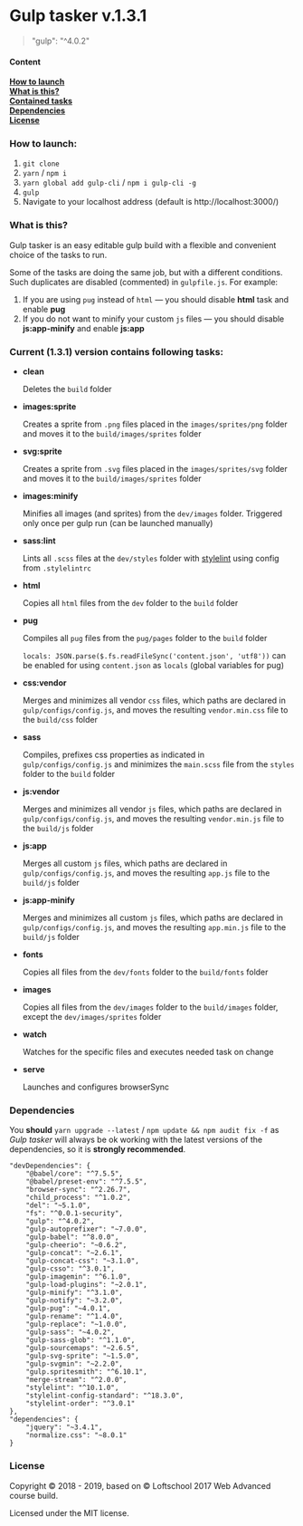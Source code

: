 # Gulp tasker v.1.3.1

> "gulp": "^4.0.2"

#### Content

**[How to launch](#how-to-launch)**  
**[What is this?](#what-is-this)**  
**[Contained tasks](#current-131-version-contains-following-tasks)**  
**[Dependencies](#dependencies)**  
**[License](#license)**

### How to launch:

1. `git clone`
2. `yarn` / `npm i`
3. `yarn global add gulp-cli` / `npm i gulp-cli -g`
4. `gulp`
5. Navigate to your localhost address
   (default is http://localhost:3000/)

### What is this?

Gulp tasker is an easy editable gulp build with a flexible and convenient choice of the tasks to run.

Some of the tasks are doing the same job, but with a different conditions. Such duplicates are disabled (commented) in `gulpfile.js`.
For example:

1. If you are using `pug` instead of `html` — you should disable **html** task and enable **pug**
2. If you do not want to minify your custom `js` files — you should disable **js:app-minify** and enable **js:app**

### Current (1.3.1) version contains following tasks:

- **clean**

  Deletes the `build` folder

- **images:sprite**

  Creates a sprite from `.png` files placed in the `images/sprites/png` folder and moves it to the `build/images/sprites` folder

- **svg:sprite**

  Creates a sprite from `.svg` files placed in the `images/sprites/svg` folder and moves it to the `build/images/sprites` folder

- **images:minify**

  Minifies all images (and sprites) from the `dev/images` folder. Triggered only once per gulp run (can be launched manually)

- **sass:lint**

  Lints all `.scss` files at the `dev/styles` folder with [stylelint](https://stylelint.io/) using config from `.stylelintrc`

- **html**

  Copies all `html` files from the `dev` folder to the `build` folder

- **pug**

  Compiles all `pug` files from the `pug/pages` folder to the `build` folder

  `locals: JSON.parse($.fs.readFileSync('content.json', 'utf8'))` can be enabled for using `content.json` as `locals` (global variables for pug)

- **css:vendor**

  Merges and minimizes all vendor `css` files, which paths are declared in `gulp/configs/config.js`, and moves the resulting `vendor.min.css` file to the `build/css` folder

- **sass**

  Compiles, prefixes css properties as indicated in `gulp/configs/config.js` and minimizes the `main.scss` file from the `styles` folder to the `build` folder

- **js:vendor**

  Merges and minimizes all vendor `js` files, which paths are declared in `gulp/configs/config.js`, and moves the resulting `vendor.min.js` file to the `build/js` folder

- **js:app**

  Merges all custom `js` files, which paths are declared in `gulp/configs/config.js`, and moves the resulting `app.js` file to the `build/js` folder

- **js:app-minify**

  Merges and minimizes all custom `js` files, which paths are declared in `gulp/configs/config.js`, and moves the resulting `app.min.js` file to the `build/js` folder

- **fonts**

  Copies all files from the `dev/fonts` folder to the `build/fonts` folder

- **images**

  Copies all files from the `dev/images` folder to the `build/images` folder, except the `dev/images/sprites` folder

- **watch**

  Watches for the specific files and executes needed task on change

- **serve**

  Launches and configures browserSync

### Dependencies

You **should** `yarn upgrade --latest` / `npm update && npm audit fix -f` as _Gulp tasker_ will always be ok working with the latest versions of the dependencies, so it is **strongly recommended**.

```
"devDependencies": {
    "@babel/core": "^7.5.5",
    "@babel/preset-env": "^7.5.5",
    "browser-sync": "^2.26.7",
    "child_process": "^1.0.2",
    "del": "~5.1.0",
    "fs": "^0.0.1-security",
    "gulp": "^4.0.2",
    "gulp-autoprefixer": "~7.0.0",
    "gulp-babel": "^8.0.0",
    "gulp-cheerio": "~0.6.2",
    "gulp-concat": "~2.6.1",
    "gulp-concat-css": "~3.1.0",
    "gulp-csso": "^3.0.1",
    "gulp-imagemin": "^6.1.0",
    "gulp-load-plugins": "~2.0.1",
    "gulp-minify": "^3.1.0",
    "gulp-notify": "~3.2.0",
    "gulp-pug": "~4.0.1",
    "gulp-rename": "^1.4.0",
    "gulp-replace": "~1.0.0",
    "gulp-sass": "~4.0.2",
    "gulp-sass-glob": "^1.1.0",
    "gulp-sourcemaps": "~2.6.5",
    "gulp-svg-sprite": "~1.5.0",
    "gulp-svgmin": "~2.2.0",
    "gulp.spritesmith": "^6.10.1",
    "merge-stream": "^2.0.0",
    "stylelint": "^10.1.0",
    "stylelint-config-standard": "^18.3.0",
    "stylelint-order": "^3.0.1"
},
"dependencies": {
    "jquery": "~3.4.1",
    "normalize.css": "~8.0.1"
}
```

### License

Copyright © 2018 - 2019, based on © Loftschool 2017 Web Advanced course build.

Licensed under the MIT license.

